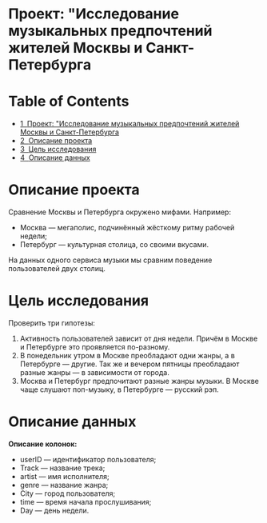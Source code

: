 # Проект: "Исследование музыкальных предпочтений жителей Москвы и Санкт-Петербурга

<h1>Table of Contents<span class="tocSkip"></span></h1>
<div class="toc"><ul class="toc-item"><li><span><a href="#Проект:-&quot;Исследование-музыкальных-предпочтений-жителей-Москвы-и-Санкт-Петербурга" data-toc-modified-id="Проект:-&quot;Исследование-музыкальных-предпочтений-жителей-Москвы-и-Санкт-Петербурга-1"><span class="toc-item-num">1&nbsp;&nbsp;</span>Проект: "Исследование музыкальных предпочтений жителей Москвы и Санкт-Петербурга</a></span></li><li><span><a href="#Описание-проекта" data-toc-modified-id="Описание-проекта-2"><span class="toc-item-num">2&nbsp;&nbsp;</span>Описание проекта</a></span></li><li><span><a href="#Цель-исследования" data-toc-modified-id="Цель-исследования-3"><span class="toc-item-num">3&nbsp;&nbsp;</span>Цель исследования</a></span></li><li><span><a href="#Описание-данных" data-toc-modified-id="Описание-данных-4"><span class="toc-item-num">4&nbsp;&nbsp;</span>Описание данных</a></span></li></ul></div>

# Описание проекта

Сравнение Москвы и Петербурга окружено мифами. Например:
 * Москва — мегаполис, подчинённый жёсткому ритму рабочей недели;
 * Петербург — культурная столица, со своими вкусами.

На данных одного сервиса музыки мы сравним поведение пользователей двух столиц.

# Цель исследования

Проверить три гипотезы:
1. Активность пользователей зависит от дня недели. Причём в Москве и Петербурге это проявляется по-разному.
2. В понедельник утром в Москве преобладают одни жанры, а в Петербурге — другие. Так же и вечером пятницы преобладают разные жанры — в зависимости от города. 
3. Москва и Петербург предпочитают разные жанры музыки. В Москве чаще слушают поп-музыку, в Петербурге — русский рэп.

# Описание данных

**Описание колонок:**

 - userID — идентификатор пользователя;
 - Track — название трека;
 - artist — имя исполнителя;
 - genre — название жанра;
 - City — город пользователя;
 - time — время начала прослушивания;
 - Day — день недели.
